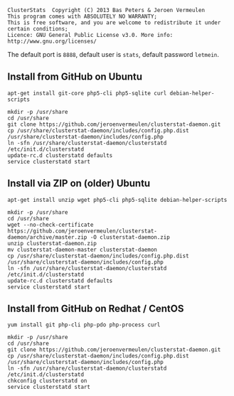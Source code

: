     ClusterStats  Copyright (C) 2013 Bas Peters & Jeroen Vermeulen
    This program comes with ABSOLUTELY NO WARRANTY;
    This is free software, and you are welcome to redistribute it under certain conditions;
    Licence: GNU General Public License v3.0. More info: http://www.gnu.org/licenses/


The default port is `8888`, default user is `stats`, default password `letmein`.

Install from GitHub on Ubuntu
-----------------------------

    apt-get install git-core php5-cli php5-sqlite curl debian-helper-scripts

    mkdir -p /usr/share
    cd /usr/share
    git clone https://github.com/jeroenvermeulen/clusterstat-daemon.git
    cp /usr/share/clusterstat-daemon/includes/config.php.dist /usr/share/clusterstat-daemon/includes/config.php
    ln -sfn /usr/share/clusterstat-daemon/clusterstatd /etc/init.d/clusterstatd
    update-rc.d clusterstatd defaults
    service clusterstatd start


Install via ZIP on (older) Ubuntu
---------------------------------

    apt-get install unzip wget php5-cli php5-sqlite debian-helper-scripts

    mkdir -p /usr/share
    cd /usr/share
    wget --no-check-certificate https://github.com/jeroenvermeulen/clusterstat-daemon/archive/master.zip -O clusterstat-daemon.zip
    unzip clusterstat-daemon.zip
    mv clusterstat-daemon-master clusterstat-daemon
    cp /usr/share/clusterstat-daemon/includes/config.php.dist /usr/share/clusterstat-daemon/includes/config.php
    ln -sfn /usr/share/clusterstat-daemon/clusterstatd /etc/init.d/clusterstatd
    update-rc.d clusterstatd defaults
    service clusterstatd start


Install from GitHub on Redhat / CentOS
--------------------------------------

    yum install git php-cli php-pdo php-process curl

    mkdir -p /usr/share
    cd /usr/share
    git clone https://github.com/jeroenvermeulen/clusterstat-daemon.git
    cp /usr/share/clusterstat-daemon/includes/config.php.dist /usr/share/clusterstat-daemon/includes/config.php
    ln -sfn /usr/share/clusterstat-daemon/clusterstatd /etc/init.d/clusterstatd
    chkconfig clusterstatd on
    service clusterstatd start

